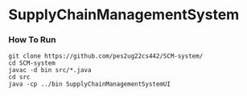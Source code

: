 # SupplyChainManagementSystem

### How To Run

```
git clone https://github.com/pes2ug22cs442/SCM-system/
cd SCM-system
javac -d bin src/*.java
cd src
java -cp ../bin SupplyChainManagementSystemUI
```
